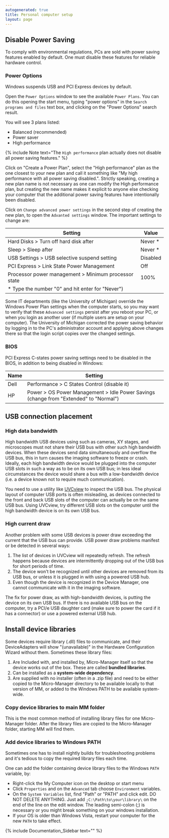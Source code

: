 ```yaml
---
autogenerated: true
title: Personal computer setup
layout: page
---
```


## Disable Power Saving

To comply with environmental regulations, PCs are sold with power saving
features enabled by default. One must disable these features for
reliable hardware control.

### Power Options

Windows suspends USB and PCI Express devices by default.

Open the `Power Options` window to see the available `Power Plans`. You
can do this opening the start menu, typing "power options" in the
`Search programs and files` text box, and clicking on the "Power
Options" search result.

You will see 3 plans listed:

-   Balanced (recommended)
-   Power saver
-   High performance

{% include Note text="The <code>High performance</code> plan actually does not disable all power saving features." %}

Click on "Create a Power Plan", select the "High performance" plan as
the one closest to your new plan and call it something like "My high
performance with all power saving disabled.". Strictly speaking,
creating a new plan name is not necessary as one can modify the High
performance plan, but creating the new name makes it explicit to anyone
else checking your computer that the additional power saving features
have intentionally been disabled.

Click on `Change advanced power settings` in the second step of creating
the new plan, to open the `Advanted settings` window. The important
settings to change are:

| Setting                                                 | Value    |
|---------------------------------------------------------|----------|
| Hard Disks &gt; Turn off hard disk after                | Never \* |
| Sleep &gt; Sleep after                                  | Never \* |
| USB Settings &gt; USB selective suspend setting         | Disabled |
| PCI Express &gt; Link State Power Management            | Off      |
| Processor power management &gt; Minimum processor state | 100%     |
| \* Type the number "0" and hit enter for "Never")       |          |

Some IT departments (like the University of Michigan) override the
Windows Power Plan settings when the computer starts, so you may want to
verify that these `Advanced settings` persist after you reboot your PC,
or when you login as another user (if multiple users are setup on your
computer). The University of Michigan corrected the power saving
behavior by logging in to the PC's administrator account and applying
above changes there so that the login script copies over the changed
settings.

### BIOS

PCI Express C-states power saving settings need to be disabled in the
BIOS, in addition to being disabled in Windows:

| Name | Setting                                                                                     |
|------|---------------------------------------------------------------------------------------------|
| Dell | Performance &gt; C States Control (disable it)                                              |
| HP   | Power &gt; OS Power Management &gt; Idle Power Savings (change from "Extended" to "Normal") |

## USB connection placement

### High data bandwidth

High bandwidth USB devices using such as cameras, XY stages, and
microscopes must not share their USB bus with other such high bandwidth
devices. When these devices send data simultaneously and overflow the
USB bus, this in turn causes the imaging software to freeze or crash.
Ideally, each high bandwidth device would be plugged into the computer
USB slots in such a way as to be on its own USB bus; in less ideal
circumstances the device would share a bus with a low-bandwidth device
(i.e. a device known not to require much communication).

You need to use a utility like
[UVCview](http://www.ftdichip.com/Resources/Utilities/media/Usbview.zip) to
inspect the USB bus. The physical layout of computer USB ports is often
misleading, as devices connected to the front and back USB slots of the
computer can actually be on the same USB bus. Using UVCview, try
different USB slots on the computer until the high bandwidth device is
on its own USB bus.

### High current draw

Another problem with some USB devices is power draw exceeding the
current that the USB bus can provide. USB power draw problems manifest
or be detected in several ways:

1.  The list of devices in UVCview will repeatedly refresh. The refresh
    happens because devices are intermittently dropping out of the USB
    bus for short periods of time.
2.  The device won't be recognized until other devices are removed from
    its USB bus, or unless it is plugged in with using a powered USB
    hub.
3.  Even though the device is recognized in the Device Manager, one
    cannot communicate with it in the imaging software.

The fix for power draw, as with high-bandwidth devices, is putting the
device on its own USB bus. If there is no available USB bus on the
computer, try a PCI/e USB daughter card (make sure to power the card if
it has a connector) or use a powered external USB hub.

## Install device libraries

Some devices require library (.dll) files to communicate, and their
DeviceAdapters will show "(unavailable)" in the Hardware Configuration
Wizard without them. Sometimes these library files:

1.  Are Included with, and installed by, Micro-Manager itself so that
    the device works out of the box. These are called **bundled
    libraries**.
2.  Can be installed as a **system-wide dependency**.
3.  Are supplied with no installer (often in a .zip file) and need to be
    either copied to the Micro-Manager directory to be available locally
    to that version of MM, or added to the Windows PATH to be available
    system-wide.

### Copy device libraries to main MM folder

This is the most common method of installing library files for one
Micro-Manager folder. After the library files are copied to the
Micro-Manager folder, starting MM will find them.

### Add device libraries to Windows PATH

Sometimes one has to install nightly builds for troubleshooting problems
and it's tedious to copy the required library files each time.

One can add the folder containing device library files to the Windows
`PATH` variable, by:

-   Right-click the My Computer icon on the desktop or start menu
-   Click `Properties` and on the `Advanced` tab choose `Environment`
    variables.
-   On the `System Variables` list, find "Path" or "PATH" and click
    edit. DO NOT DELETE ANYTHING. Just add `;C:\Path\to\your\library\`
    on the end of the line on the edit window. The leading semi-colon
    (;) is necessary or you might break something on your windows
    installation.
-   If your OS is older than Windows Vista, restart your computer for
    the new `PATH` to take effect.

{% include Documentation_Sidebar text="" %}
